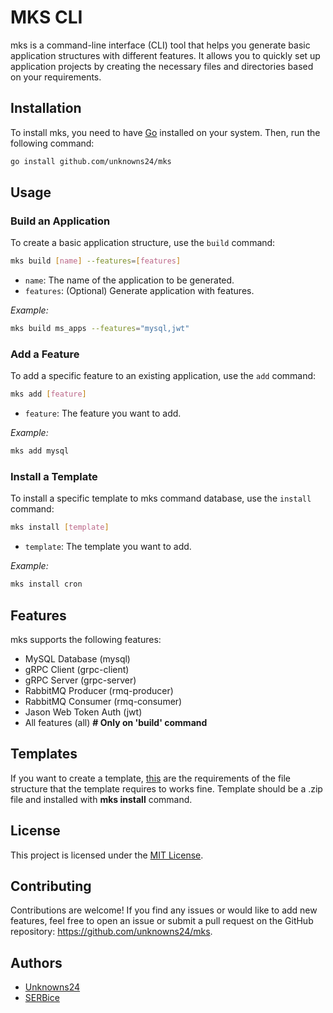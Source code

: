 # MKS CLI

mks is a command-line interface (CLI) tool that helps you generate basic application structures with different features. It allows you to quickly set up application projects by creating the necessary files and directories based on your requirements.

## Installation

To install mks, you need to have [Go](https://go.dev/doc/install) installed on your system. Then, run the following command:

```sh
go install github.com/unknowns24/mks
```

## Usage

### Build an Application

To create a basic application structure, use the `build` command:

```sh
mks build [name] --features=[features]

```

-   `name`: The name of the application to be generated.
-   `features`: (Optional) Generate application with features.

_Example:_

```sh
mks build ms_apps --features="mysql,jwt"

```

### Add a Feature

To add a specific feature to an existing application, use the `add` command:

```sh
mks add [feature]

```

-   `feature`: The feature you want to add.

_Example:_

```sh
mks add mysql

```

### Install a Template

To install a specific template to mks command database, use the `install` command:

```sh
mks install [template]

```

-   `template`: The template you want to add.

_Example:_

```sh
mks install cron

```

## Features

mks supports the following features:

-   MySQL Database (mysql)
-   gRPC Client (grpc-client)
-   gRPC Server (grpc-server)
-   RabbitMQ Producer (rmq-producer)
-   RabbitMQ Consumer (rmq-consumer)
-   Jason Web Token Auth (jwt)
-   All features (all) **# Only on 'build' command**

## Templates

If you want to create a template, [this](./documentation/extensions.md) are the requirements of the file structure that the template requires to works fine. Template should be a .zip file and installed with **mks install** command.

## License

This project is licensed under the [MIT License](LICENSE).

## Contributing

Contributions are welcome! If you find any issues or would like to add new features, feel free to open an issue or submit a pull request on the GitHub repository: https://github.com/unknowns24/mks.

## Authors

-   [Unknowns24](https://github.com/unknowns24)
-   [SERBice](https://github.com/SERBice)
